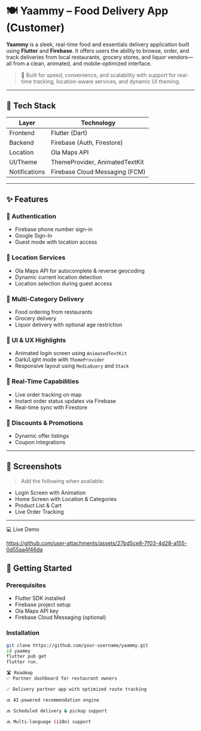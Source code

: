 # 🍽️ Yaammy – Food Delivery App (Customer)

**Yaammy** is a sleek, real-time food and essentials delivery application built using **Flutter** and **Firebase**. It offers users the ability to browse, order, and track deliveries from local restaurants, grocery stores, and liquor vendors—all from a clean, animated, and mobile-optimized interface.

> 🚀 Built for speed, convenience, and scalability with support for real-time tracking, location-aware services, and dynamic UI theming.

---

## 🔧 Tech Stack

| Layer       | Technology                         |
|-------------|-------------------------------------|
| Frontend    | Flutter (Dart)                      |
| Backend     | Firebase (Auth, Firestore)          |
| Location    | Ola Maps API                        |
| UI/Theme    | ThemeProvider, AnimatedTextKit      |
| Notifications | Firebase Cloud Messaging (FCM)    |

---

## ✨ Features

### 🔐 Authentication
- Firebase phone number sign-in
- Google Sign-In
- Guest mode with location access

### 📍 Location Services
- Ola Maps API for autocomplete & reverse geocoding
- Dynamic current location detection
- Location selection during guest access

### 🛒 Multi-Category Delivery
- Food ordering from restaurants
- Grocery delivery
- Liquor delivery with optional age restriction

### 🎨 UI & UX Highlights
- Animated login screen using `AnimatedTextKit`
- Dark/Light mode with `ThemeProvider`
- Responsive layout using `MediaQuery` and `Stack`

### 🔔 Real-Time Capabilities
- Live order tracking on map
- Instant order status updates via Firebase
- Real-time sync with Firestore

### 🎁 Discounts & Promotions
- Dynamic offer listings
- Coupon integrations

---

## 📸 Screenshots

> Add the following when available:
- Login Screen with Animation  
- Home Screen with Location & Categories  
- Product List & Cart  
- Live Order Tracking

---
💻 Live Demo



https://github.com/user-attachments/assets/27bd5ce8-7f03-4d28-a155-0d55aa4f46da






## 🚀 Getting Started

### Prerequisites
- Flutter SDK installed
- Firebase project setup
- Ola Maps API key
- Firebase Cloud Messaging (optional)

### Installation

```bash
git clone https://github.com/your-username/yaammy.git
cd yaammy
flutter pub get
flutter run.

🛣️ Roadmap
✅ Partner dashboard for restaurant owners

✅ Delivery partner app with optimized route tracking

🔜 AI-powered recommendation engine

🔜 Scheduled delivery & pickup support

🔜 Multi-language (i18n) support


